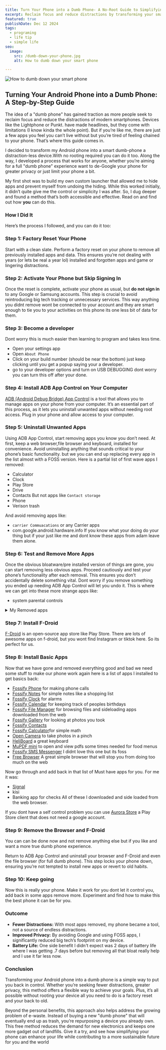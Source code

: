 ```yaml
---
title: Turn Your Phone into a Dumb Phone- A No-Root Guide to Simplifying Your Smartphone
excerpt: Reclaim focus and reduce distractions by transforming your smartphone into a dumb phone. This step-by-step guide shows you how to use ADB App Control, FOSS apps, and a few tweaks to create a distraction-free, privacy-friendly device—no rooting required!
featured: true
publishDate: Dec 12 2024
tags:
  - programing
  - life tip
  - simple life
seo:
  image:
    src: /dumb-down-your-phone.jpg
    alt: How to dumb down your smart phone

---
```

         
![How to dumb down your smart phone](/dumb-down-your-phone.jpg)

## Turning Your Android Phone into a Dumb Phone: A Step-by-Step Guide

The idea of a "dumb phone" has gained traction as more people seek to reclaim focus and reduce the distractions of modern smartphones. Devices like the Lightphone or Punkt. have made headlines, but they come with limitations (I know kinda the whole point). But if you’re like me, there are just a few apps you feel you can’t live without but you’re tired of feeling chained to your phone. That’s where this guide comes in.

I decided to transform my Android phone into a smart dumb-phone a distraction-less device.With no rooting required you can do it too. Along the way, I developed a process that works for anyone, whether you’re aiming for a full "dumb phone" experience want to de-Google your phone for greater privacy or just limit your phone a bit.

My first shot was to build my own custom launcher that allowed me to hide apps and prevent myself from undoing the hiding. While this worked initially, it didn’t quite give me the control or simplicity I was after. So, I dug deeper and found a method that’s both accessible and effective. Read on and find out how **you** can do this.

### How I Did It

Here’s the process I followed, and you can do it too:

### Step 1: Factory Reset Your Phone

Start with a clean slate. Perform a factory reset on your phone to remove all previously installed apps and data. This ensures you’re not dealing with years (or lets be real a year lol) installed and forgotten apps and game or lingering distractions.

### Step 2: Activate Your Phone but Skip Signing In

Once the reset is complete, activate your phone as usual, but **do not sign in** to any Google or Samsung accounts. This step is crucial to avoid reintroducing big tech tracking or unnecessary services. This way anything you didnt remove wont be connected to your account and they are smart enough to tie you to your activities on this phone its one less bit of data for them.

### Step 3: Become a developer 

Dont worry this is much easier then learning to program and takes less time.
* Open your settings app
* Open `About Phone`
* Click on your build number (should be near the bottom) just keep clicking until you get a popup saying your a developer.
* go to your developer options and turn on USB DEBUGGING dont worry you can turn this off after your done.


### Step 4: Install ADB App Control on Your Computer

[ADB (Android Debug Bridge) App Control](https://adbappcontrol.com/en/) is a tool that allows you to manage apps on your phone from your computer. It’s an essential part of this process, as it lets you uninstall unwanted apps without needing root access. Plug in your phone and allow access to your computer.

### Step 5: Uninstall Unwanted Apps

Using ADB App Control, start removing apps you know you don’t need. At first, keep a web browser,file browser and keyboard, installed for convenience. Avoid uninstalling anything that sounds critical to your phone’s basic functionality. but we you can end up replacing every app in the list almost with a FOSS version. Here is a partial list of first wave apps I removed:

* Calculator
* Clock
* Play Store
* Drive
* Contacts But not apps like `Contact storage`
* Phone
* Verison trash

And avoid removing apps like:
* `carrier Commuacations` or any Carrier apps 
* com.google.android.hardware.info 
If you know what your doing do your thing but if your just like me and dont know these apps from adam leave them alone.

### Step 6: Test and Remove More Apps

Once the obvious bloatware/pre installed version of things are gone, you can start removing less obvious apps. Proceed cautiously and test your phone’s functionality after each removal. This ensures you don’t accidentally delete something vital. Dont worry if you remove something you ended up needing ADB App Control will let you undo it. This is where we can get into these more strange apps like:
* system parental controls 

<details>
<summary>My Removed apps</summary>

 ![removed apps](adb1.png)
  ![removed apps](adb2.png)

 ![removed apps](adb3.png)
  ![removed apps](adb4.png)


</details>

### Step 7: Install F-Droid

[F-Droid](https://f-droid.org/docs/Get_F-Droid/) is an open-source app store like Play Store. There are lots of awesome apps on f-droid, but you wont find Instagram or tiktok here. So its perfect for us.

### Step 8: Install Basic Apps
Now that we have gone and removed everything good and bad we need some stuff to make our phone work again here is a list of apps I installed to get basics back:
* [Fossify Phone](https://f-droid.org/en/packages/org.fossify.phone/) for making phone calls
* [Fossify Notes](https://f-droid.org/en/packages/org.fossify.notes/) for simple notes like a shopping list
* [Fossify Clock](https://f-droid.org/en/packages/org.fossify.clock/) for alarms
* [Fossify Calendar](https://f-droid.org/en/packages/org.fossify.calendar/) for keeping track of peoples birthdays
* [Fossify File Manager](https://f-droid.org/en/packages/org.fossify.filemanager/) for browsing files and sideloading apps downloaded from the web
* [Fossify Gallery](https://f-droid.org/en/packages/org.fossify.gallery/) for looking at photos you took
* [Fossify Contacts](https://f-droid.org/en/packages/org.fossify.contacts/)
* [Fossify Calculator](https://f-droid.org/en/packages/org.fossify.calculator/)for simple math
* [Open Camera](https://f-droid.org/en/packages/net.sourceforge.opencamera/) to take photos in a pinch
* [HeliBoard](https://f-droid.org/en/packages/helium314.keyboard/) a great keyboard
* [MuPDF mini](https://f-droid.org/en/packages/com.artifex.mupdf.mini.app/) to open and view pdfs some times needed for food menus
* [Fossify SMS Messenger](https://f-droid.org/en/packages/org.fossify.messages/) I didnt love this one but its foss
* [Free Browser](https://f-droid.org/en/packages/org.woheller69.browser/) A great simple browser that will stop you from doing too much on the web

Now go through and add back in that list of Must have apps for you. For me it was:
* [Signal](https://signal.org/android/apk/)
* kisi
* Banking app for checks
All of these I downloaded and side loaded from the web browser.

If you dont have a self control problem you can use [Aurora Store](https://auroraoss.com/) a Play Store client that does not need a google account.


### Step 9: Remove the Browser and F-Droid
You can can be done now and not remove anything else but if you like and want a more true dumb phone experience.

Return to ADB App Control and uninstall your browser and F-Droid and even the file browser (for full dumb phone). This step locks your phone down, ensuring you’re not tempted to install new apps or revert to old habits.


### Step 10: Keep going

Now this is really your phone. Make it work for you dont let it control you, add back in some apps remove more. Experiment and find how to make this the best phone it can be for you.


### Outcome

- **Fewer Distractions:** With most apps removed, my phone became a tool, not a source of endless distractions.
- **Improved Privacy:** By avoiding Google and using FOSS apps, I significantly reduced big tech’s footprint on my device.
- **Battery Life:** One side benefit I didn't expect was 2 days of battery life where I was getting .7 days before but removing all that bloat really help and I use it far less now. 


### Conclusion

Transforming your Android phone into a dumb phone is a simple way to put you back in control. Whether you’re seeking fewer distractions, greater privacy, this method offers a flexible way to achieve your goals. Plus, it’s all possible without rooting your device all you need to do is a factory reset and your back to old. 

Beyond the personal benefits, this approach also helps address the growing problem of e-waste. Instead of buying a new "dumb phone" that will eventually end up as trash, you’re repurposing a device you already own. This free method reduces the demand for new electronics and keeps one more gadget out of landfills. Give it a try, and see how simplifying your phone can enhance your life while contributing to a more sustainable future for you and the world


